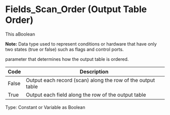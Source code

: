 # Fields_Scan_Order (Output Table Order)

This aBoolean

**Note:** Data type used to represent conditions or hardware that have only two states (true or false) such as flags and control ports.

parameter that determines how the output table is ordered.

| Code  | Description                                                 |
| ----- | ----------------------------------------------------------- |
| False | Output each record (scan) along the row of the output table |
| True  | Output each field along the row of the output table         |

Type: Constant or Variable as Boolean
